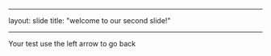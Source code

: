 _________
layout: slide
title: "welcome to our second slide!"
____
Your test
use the left arrow to go back
